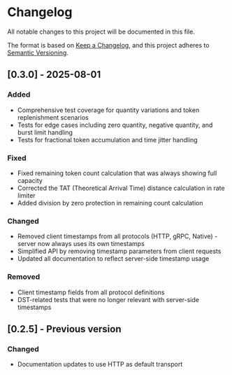 # Changelog

All notable changes to this project will be documented in this file.

The format is based on [Keep a Changelog](https://keepachangelog.com/en/1.1.0/),
and this project adheres to [Semantic Versioning](https://semver.org/spec/v2.0.0.html).

## [0.3.0] - 2025-08-01

### Added
- Comprehensive test coverage for quantity variations and token replenishment scenarios
- Tests for edge cases including zero quantity, negative quantity, and burst limit handling
- Tests for fractional token accumulation and time jitter handling

### Fixed
- Fixed remaining token count calculation that was always showing full capacity
- Corrected the TAT (Theoretical Arrival Time) distance calculation in rate limiter
- Added division by zero protection in remaining count calculation

### Changed
- Removed client timestamps from all protocols (HTTP, gRPC, Native) - server now always uses its own timestamps
- Simplified API by removing timestamp parameters from client requests
- Updated all documentation to reflect server-side timestamp usage

### Removed
- Client timestamp fields from all protocol definitions
- DST-related tests that were no longer relevant with server-side timestamps

## [0.2.5] - Previous version

### Changed
- Documentation updates to use HTTP as default transport